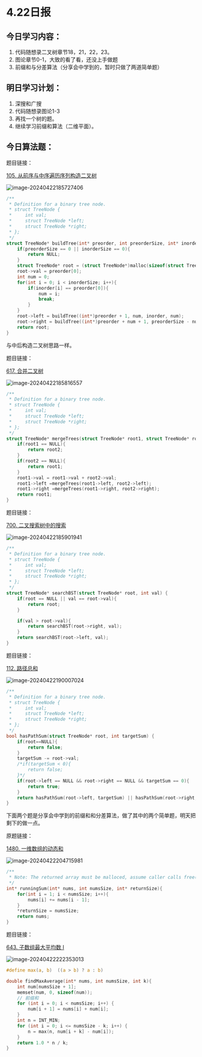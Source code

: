 # 4.22日报

## 今日学习内容：

1. 代码随想录二叉树章节18，21，22，23。
2. 图论章节0-1，大致的看了看，还没上手做题
3. 前缀和与分差算法（分享会中学到的，暂时只做了两道简单题）

## 明日学习计划：

1. 深搜和广搜
2. 代码随想录图论1-3
3. 再找一个树的题。
4. 继续学习前缀和算法（二维平面）。

## 今日算法题：

题目链接：

[105. 从前序与中序遍历序列构造二叉树](https://leetcode.cn/problems/construct-binary-tree-from-preorder-and-inorder-traversal/)

![image-20240422185727406](https://gitee.com/liu-bingduo/pic-bed/raw/master/img/image-20240422185727406.png)

```c
/**
 * Definition for a binary tree node.
 * struct TreeNode {
 *     int val;
 *     struct TreeNode *left;
 *     struct TreeNode *right;
 * };
 */
struct TreeNode* buildTree(int* preorder, int preorderSize, int* inorder, int inorderSize) {
    if(preorderSize == 0 || inorderSize == 0){
        return NULL;
    }
    struct TreeNode* root = (struct TreeNode*)malloc(sizeof(struct TreeNode));
    root->val = preorder[0];
    int num = 0;
    for(int i = 0; i < inorderSize; i++){
        if(inorder[i] == preorder[0]){
            num = i;
            break;
        }
    }
    root->left = buildTree((int*)preorder + 1, num, inorder, num);
    root->right = buildTree((int*)preorder + num + 1, preorderSize - num - 1, (int*)inorder + num + 1, inorderSize - num - 1);
    return root;
}
```

与中后构造二叉树思路一样。

题目链接：

[617. 合并二叉树](https://leetcode.cn/problems/merge-two-binary-trees/)

![image-20240422185816557](https://gitee.com/liu-bingduo/pic-bed/raw/master/img/image-20240422185816557.png)

```c
/**
 * Definition for a binary tree node.
 * struct TreeNode {
 *     int val;
 *     struct TreeNode *left;
 *     struct TreeNode *right;
 * };
 */
struct TreeNode* mergeTrees(struct TreeNode* root1, struct TreeNode* root2) {
    if(root1 == NULL){
        return root2;
    }
    if(root2 == NULL){
        return root1;
    }
    root1->val = root1->val + root2->val;
    root1->left =mergeTrees(root1->left, root2->left);
    root1->right =mergeTrees(root1->right, root2->right);
    return root1;
}
```

题目链接：

[700. 二叉搜索树中的搜索](https://leetcode.cn/problems/search-in-a-binary-search-tree/)

![image-20240422185901941](https://gitee.com/liu-bingduo/pic-bed/raw/master/img/image-20240422185901941.png)

```c
/**
 * Definition for a binary tree node.
 * struct TreeNode {
 *     int val;
 *     struct TreeNode *left;
 *     struct TreeNode *right;
 * };
 */
struct TreeNode* searchBST(struct TreeNode* root, int val) {
    if(root == NULL || val == root->val){
        return root;
    }

    if(val > root->val){
        return searchBST(root->right, val);
    }
    return searchBST(root->left, val);
}
```

题目链接：

[112. 路径总和](https://leetcode.cn/problems/path-sum/)

![image-20240422190007024](https://gitee.com/liu-bingduo/pic-bed/raw/master/img/image-20240422190007024.png)

```c
/**
 * Definition for a binary tree node.
 * struct TreeNode {
 *     int val;
 *     struct TreeNode *left;
 *     struct TreeNode *right;
 * };
 */
bool hasPathSum(struct TreeNode* root, int targetSum) {
    if(root==NULL){
        return false;
    }
    targetSum -= root->val;
    /*if(targetSum < 0){
        return false;
    }*/
    if(root->left == NULL && root->right == NULL && targetSum == 0){
        return true;
    }
    return hasPathSum(root->left, targetSum) || hasPathSum(root->right, targetSum);
}
```

下面两个题是分享会中学到的前缀和和分差算法，做了其中的两个简单题，明天把剩下的做一点。

原题链接：

[1480. 一维数组的动态和](https://leetcode.cn/problems/running-sum-of-1d-array/)

![image-20240422204715981](https://gitee.com/liu-bingduo/pic-bed/raw/master/img/image-20240422204715981.png)

```c
/**
 * Note: The returned array must be malloced, assume caller calls free().
 */
int* runningSum(int* nums, int numsSize, int* returnSize){
    for(int i = 1; i < numsSize; i++){
        nums[i] += nums[i - 1];
    }
    *returnSize = numsSize;
    return nums;
}
```

题目链接：

[643. 子数组最大平均数 I](https://leetcode.cn/problems/maximum-average-subarray-i/)

![image-20240422222353013](https://gitee.com/liu-bingduo/pic-bed/raw/master/img/image-20240422222353013.png)

```c
#define max(a, b)  ((a > b) ? a : b)

double findMaxAverage(int* nums, int numsSize, int k){
    int num[numsSize + 1];
    memset(num, 0, sizeof(num));
    // 前缀和
    for (int i = 0; i < numsSize; i++) {
        num[i + 1] = nums[i] + num[i];
    }
    int n = INT_MIN;
    for (int i = 0; i <= numsSize - k; i++) {
        n = max(n, num[i + k] - num[i]);
    }
    return 1.0 * n / k;
}

```

